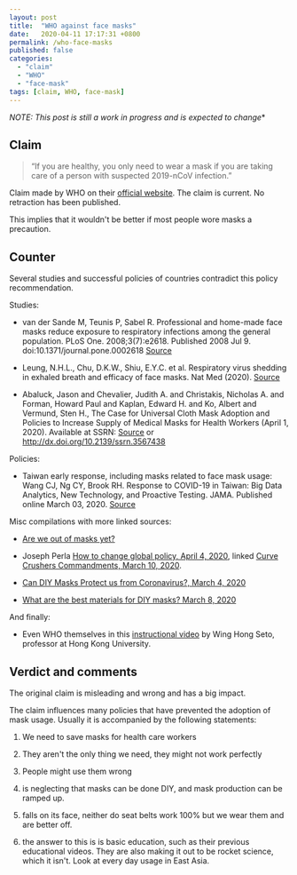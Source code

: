 ```yaml
---
layout: post
title:  "WHO against face masks"
date:   2020-04-11 17:17:31 +0800
permalink: /who-face-masks
published: false
categories:
  - "claim"
  - "WHO"
  - "face-mask"
tags: [claim, WHO, face-mask]
---
```


*NOTE: This post is still a work in progress and is expected to change**

## Claim

> “If you are healthy, you only need to wear a mask if you are taking care of a person with suspected 2019-nCoV infection.”

Claim made by WHO on their [official website](https://www.who.int/emergencies/diseases/novel-coronavirus-2019/advice-for-public/when-and-how-to-use-masks). The claim is current. No retraction has been published.

This implies that it wouldn't be better if most people wore masks a precaution.

## Counter

Several studies and successful policies of countries contradict this policy recommendation.

Studies:

- van der Sande M, Teunis P, Sabel R. Professional and home-made face masks reduce exposure to respiratory infections among the general population. PLoS One. 2008;3(7):e2618. Published 2008 Jul 9. doi:10.1371/journal.pone.0002618 [Source](https://www.ncbi.nlm.nih.gov/pmc/articles/PMC2440799/?fbclid=IwAR0Y11Yhwv6a15ny0pP5P7IbZZVsNiy_bU9EWg7z2JxCW9fkOfTIMcUQ5_I#!po=44.2308)

- Leung, N.H.L., Chu, D.K.W., Shiu, E.Y.C. et al. Respiratory virus shedding in exhaled breath and efficacy of face masks. Nat Med (2020). [Source](https://doi.org/10.1038/s41591-020-0843-2)

-  Abaluck, Jason and Chevalier, Judith A. and Christakis, Nicholas A. and Forman, Howard Paul and Kaplan, Edward H. and Ko, Albert and Vermund, Sten H., The Case for Universal Cloth Mask Adoption and Policies to Increase Supply of Medical Masks for Health Workers (April 1, 2020). Available at SSRN: [Source](https://ssrn.com/abstract=3567438) or http://dx.doi.org/10.2139/ssrn.3567438 

Policies:

- Taiwan early response, including masks related to face mask usage: Wang CJ, Ng CY, Brook RH. Response to COVID-19 in Taiwan: Big Data Analytics, New Technology, and Proactive Testing. JAMA. Published online March 03, 2020. [Source](doi:10.1001/jama.2020.3151)

Misc compilations with more linked sources:

- [Are we out of masks yet?](https://areweoutofmasksyet.com/)

- Joseph Perla [How to change global policy, April 4, 2020](https://medium.com/@jperla/how-to-change-global-policy-when-you-are-not-a-billionaire-4ef05aa357c5), linked [Curve Crushers Commandments, March 10, 2020](https://docs.google.com/document/d/1mvc6evI2qzU3M8MkrLSqKJBTO8bmzIFgqP7FkJT-tkI/mobilebasic?1).

- [Can DIY Masks Protect us from Coronavirus?, March 4, 2020](https://smartairfilters.com/en/blog/diy-homemade-mask-protect-virus-coronavirus/)

- [What are the best materials for DIY masks? March 8, 2020](https://smartairfilters.com/en/blog/best-materials-make-diy-face-mask-virus/)

And finally:

- Even WHO themselves in this [instructional video](https://www.youtube.com/watch?v=Q7E4GEs4S90&t=4s) by Wing Hong Seto, professor at Hong Kong University.

## Verdict and comments

The original claim is misleading and wrong and has a big impact.

The claim influences many policies that have prevented the adoption of mask usage. Usually it is accompanied by the following statements:

1) We need to save masks for health care workers
2) They aren't the only thing we need, they might not work perfectly
3) People might use them wrong

1) is neglecting that masks can be done DIY, and mask production can be ramped up.
2) falls on its face, neither do seat belts work 100% but we wear them and are better off.
3) the answer to this is is basic education, such as their previous educational videos. They are also making it out to be rocket science, which it isn't. Look at every day usage in East Asia.
